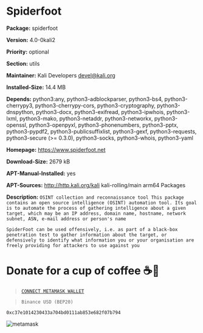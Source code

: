 # Spiderfoot

__Package:__ spiderfoot

__Version:__ 4.0-0kali2

__Priority:__ optional

__Section:__ utils

__Maintainer:__ Kali Developers <devel@kali.org>

__Installed-Size:__ 14.4 MB

__Depends:__ python3:any, python3-adblockparser, python3-bs4, python3-cherrypy3, python3-cherrypy-cors, python3-cryptography, python3-dnspython, python3-docx, python3-exifread, python3-ipwhois, python3-lxml, python3-mako, python3-netaddr, python3-networkx, python3-openssl, python3-openpyxl, python3-phonenumbers, python3-pptx, python3-pypdf2, python3-publicsuffixlist, python3-gexf, python3-requests, python3-secure (>= 0.3.0), python3-socks, python3-whois, python3-yaml

__Homepage:__ https://www.spiderfoot.net

__Download-Size:__ 2679 kB

__APT-Manual-Installed:__ yes

__APT-Sources:__ http://http.kali.org/kali kali-rolling/main arm64 Packages

__Description:__ `OSINT collection and reconnaissance tool
 This package contains an open source intelligence (OSINT) automation tool. Its
 goal is to automate the process of gathering intelligence about a given
 target, which may be an IP address, domain name, hostname, network subnet,
 ASN, e-mail address or person's name`

 `SpiderFoot can be used offensively, i.e. as part of a black-box penetration
 test to gather information about the target, or defensively to identify what
 information you or your organisation are freely providing for attackers to use
 against you`

# Donate for a cup of coffee ☕🥯

>[`CONNECT METAMASK WALLET`](https://metamask.io/)

>`Binance USD (BEP20)`

```
0xc37e1014230433a704bd0111ab853e682f07b794
```

![metamask](https://i.ibb.co/fMLqkcm/metamask.png)


